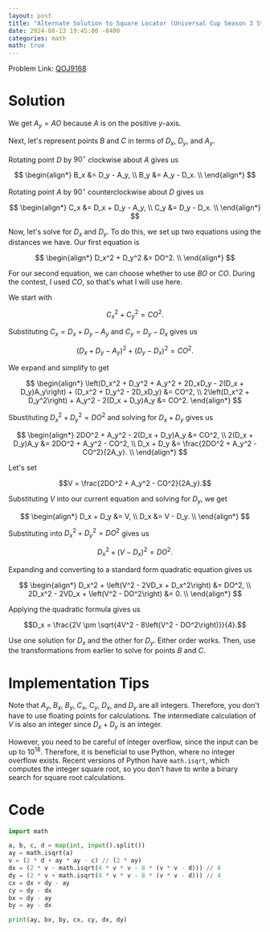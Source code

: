 ```yaml
---
layout: post
title: "Alternate Solution to Square Locator (Universal Cup Season 3 Stage 6)"
date: 2024-08-13 19:45:00 -0400
categories: math
math: true
---
```


Problem Link: [QOJ9168](https://qoj.ac/problem/9168)


# Solution
We get $A_y = AO$ because $A$ is on the positive $y$-axis.

Next, let's represent points $B$ and $C$ in terms of $D_x$, $D_y$, and $A_y$.

Rotating point $D$ by $90^\circ$ clockwise about $A$ gives us

$$
\begin{align*}
  B_x &= D_y - A_y, \\
  B_y &= A_y - D_x. \\
\end{align*}
$$

Rotating point $A$ by $90^\circ$ counterclockwise about $D$ gives us

$$
\begin{align*}
  C_x &= D_x + D_y - A_y, \\
  C_y &= D_y - D_x. \\
\end{align*}
$$

Now, let's solve for $D_x$ and $D_y$. To do this, we set up two equations
using the distances we have. Our first equation is

$$
\begin{align*}
  D_x^2 + D_y^2 &= DO^2. \\
\end{align*}
$$

For our second equation, we can choose whether to use $BO$ or $CO$. During
the contest, I used $CO$, so that's what I will use here.

We start with

$$C_x^2 + C_y^2 = CO^2.$$

Substituting $C_x = D_x + D_y - A_y$ and $C_y = D_y - D_x$ gives us

$$(D_x + D_y - A_y)^2 + (D_y - D_x)^2 = CO^2.$$

We expand and simplify to get

$$
\begin{align*}
  \left(D_x^2 + D_y^2 + A_y^2 + 2D_xD_y - 2(D_x + D_y)A_y\right) +
    (D_x^2 + D_y^2 - 2D_xD_y) &= CO^2, \\
  2\left(D_x^2 + D_y^2\right) + A_y^2 - 2(D_x + D_y)A_y &= CO^2.
\end{align*}
$$

Sbustituting $D_x^2 + D_y^2 = DO^2$ and solving for $D_x + D_y$ gives us

$$
\begin{align*}
  2DO^2 + A_y^2 - 2(D_x + D_y)A_y &= CO^2, \\
  2(D_x + D_y)A_y &= 2DO^2 + A_y^2 - CO^2, \\
  D_x + D_y &= \frac{2DO^2 + A_y^2 - CO^2}{2A_y}. \\
\end{align*}
$$

Let's set

$$V = \frac{2DO^2 + A_y^2 - CO^2}{2A_y}.$$

Substituting $V$ into our current equation and solving for $D_y$, we get

$$
\begin{align*}
  D_x + D_y &= V, \\
  D_x &= V - D_y. \\
\end{align*}
$$

Substituting into $D_x^2 + D_y^2 = DO^2$ gives us

$$D_x^2 + \left(V - D_x\right)^2 = DO^2.$$

Expanding and converting to a standard form quadratic equation gives us

$$
\begin{align*}
  D_x^2 + \left(V^2 - 2VD_x + D_x^2\right) &= DO^2, \\
  2D_x^2 - 2VD_x + \left(V^2 - DO^2\right) &= 0. \\
\end{align*}
$$

Applying the quadratic formula gives us

$$D_x = \frac{2V \pm \sqrt{4V^2 - 8\left(V^2 - DO^2\right)}}{4}.$$

Use one solution for $D_x$ and the other for $D_y$. Either order works.
Then, use the transformations from earlier to solve for points $B$ and $C$.

# Implementation Tips

Note that $A_y$, $B_x$, $B_y$, $C_x$, $C_y$, $D_x$, and $D_y$ are all integers.
Therefore, you don't have to use floating points for calculations. The
intermediate calculation of $V$ is also an integer since $D_x + D_y$ is
an integer.

However, you need to be careful of integer overflow, since the input
can be up to $10^{18}$. Therefore, it is beneficial to use Python, where
no integer overflow exists. Recent versions of Python have `math.isqrt`, which
computes the integer square root, so you don't have to write a binary search
for square root calculations.

# Code
```py
import math

a, b, c, d = map(int, input().split())
ay = math.isqrt(a)
v = (2 * d + ay * ay - c) // (2 * ay)
dx = (2 * v - math.isqrt(4 * v * v - 8 * (v * v - d))) // 4
dy = (2 * v + math.isqrt(4 * v * v - 8 * (v * v - d))) // 4
cx = dx + dy - ay
cy = dy - dx
bx = dy - ay
by = ay - dx

print(ay, bx, by, cx, cy, dx, dy)
```

